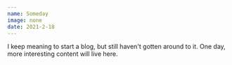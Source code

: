 ```yaml
---
name: Someday
image: none
date: 2021-2-18
---
```


I keep meaning to start a blog, but still haven't gotten around to it. One
day, more interesting content will live here.
